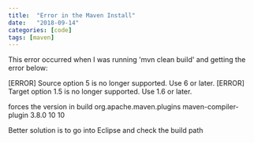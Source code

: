 ```yaml
---
title:  "Error in the Maven Install"
date:   "2018-09-14"
categories: [code]
tags: [maven]
---
```


This error occurred when I was running 'mvn clean build' and getting the error below:

[ERROR] Source option 5 is no longer supported. Use 6 or later.
[ERROR] Target option 1.5 is no longer supported. Use 1.6 or later.




forces the version in build
  <build>
        <plugins>
            <plugin>
                <groupId>org.apache.maven.plugins</groupId>
                <artifactId>maven-compiler-plugin</artifactId>
                <version>3.8.0</version>
                <configuration>
                    <source>10</source>
                    <target>10</target>
                </configuration>
            </plugin>
        </plugins>
    </build>
    
Better solution is to go into Eclipse and check the build path
